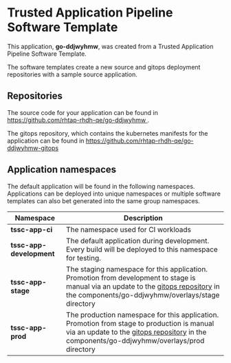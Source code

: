 # Trusted Application Pipeline Software Template

This application, **go-ddjwyhmw**, was created from a Trusted Application Pipeline Software Template.

The software templates create a new source and gitops deployment repositories with a sample source application. 

## Repositories

The source code for your application can be found in [https://github.com/rhtap-rhdh-qe/go-ddjwyhmw ](https://github.com/rhtap-rhdh-qe/go-ddjwyhmw ).
 
The gitops repository, which contains the kubernetes manifests for the application can be found in 
[https://github.com/rhtap-rhdh-qe/go-ddjwyhmw-gitops ](https://github.com/rhtap-rhdh-qe/go-ddjwyhmw-gitops ) 

## Application namespaces 

The default application will be found in the following namespaces. Applications can be deployed into unique namespaces or multiple software templates can also bet generated into the same group namespaces.  

|  Namespace   |  Description   |  
| -------- | -------- |
| **tssc-app-ci** | The namespace used for CI workloads |
| **tssc-app-development** | The default application during development. Every build will be deployed to this namespace for testing. |
| **tssc-app-stage** | The staging namespace for this application. Promotion from development to stage is manual via an update to the [gitops repository](https://github.com/rhtap-rhdh-qe/go-ddjwyhmw-gitops ) in the components/go-ddjwyhmw/overlays/stage directory |
| **tssc-app-prod** | The production namespace for this application. Promotion from stage to production is manual via an update to the [gitops repository](https://github.com/rhtap-rhdh-qe/go-ddjwyhmw-gitops ) in the components/go-ddjwyhmw/overlays/prod directory |
